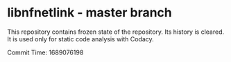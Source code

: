 # libnfnetlink - master branch

This repository contains frozen state of the repository.
Its history is cleared. It is used only for static code
analysis with Codacy.

Commit Time: 1689076198